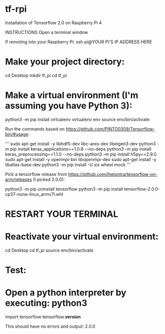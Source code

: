 # tf-rpi
 Installation of Tensorflow 2.0 on Raspberry Pi 4

INSTRUCTIONS
Open a terminal window

If remoting into your Raspberry Pi: ssh pi@YOUR PI'S IP ADDRESS HERE

# Make your project directory:

cd Desktop
mkdir tf_pi
cd tf_pi

# Make a virtual environment (I'm assuming you have Python 3):

python3 -m pip install virtualenv
virtualenv env
source env/bin/activate

Run the commands based on https://github.com/PINTO0309/Tensorflow-bin/#usage:

'''
sudo apt-get install -y libhdf5-dev libc-ares-dev libeigen3-dev
python3 -m pip install keras_applications==1.0.8 --no-deps
python3 -m pip install keras_preprocessing==1.1.0 --no-deps
python3 -m pip install h5py==2.9.0
sudo apt-get install -y openmpi-bin libopenmpi-dev
sudo apt-get install -y libatlas-base-dev
python3 -m pip install -U six wheel mock
'''

Pick a tensorflow release from https://github.com/lhelontra/tensorflow-on-arm/releases (I picked 2.0.0): 

python3 -m pip uninstall tensorflow
python3 -m pip install tensorflow-2.0.0-cp37-none-linux_armv7l.whl

# RESTART YOUR TERMINAL

# Reactivate your virtual environment:

cd Desktop
cd tf_pi
source env/bin/activate

# Test:
# Open a python interpreter by executing: python3 

import tensorflow
tensorflow.__version__

This should have no errors and output: 2.0.0